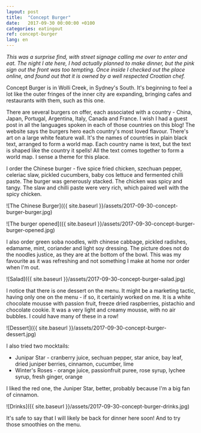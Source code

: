 ```yaml
---
layout: post
title:  "Concept Burger"
date:   2017-09-30 00:00:00 +0100
categories: eatingout
ref: concept-burger
lang: en
---
```


*This was a surprise find, with street signage calling me over to enter and eat. The night I ate here, I had actually planned to make dinner, but the pink sign out the front was too tempting. Once inside I checked out the place online, and found out that it is owned by a well respected Croatian chef.*

Concept Burger is in Wolli Creek, in Sydney's South. It's beginning to feel a lot like the outer fringes of the inner city are expanding, bringing cafes and restaurants with them, such as this one.

There are several burgers on offer, each associated with a country - China, Japan, Portugal, Argentina, Italy, Canada and France. I wish I had a guest post in all the languages spoken in each of those countries on this blog! The website says the burgers hero each country's most loved flavour. There's art on a large white feature wall. It's the names of countries in plain black text, arranged to form a world map. Each country name is text, but the text is shaped like the country it spells! All the text comes together to form a world map. I sense a theme for this place.

I order the Chinese burger - five spice fried chicken, szechuan pepper, celeriac slaw, pickled cucumbers, baby cos lettuce and fermented chilli paste. The burger was generously stacked. The chicken was spicy and tangy. The slaw and chilli paste were very rich, which paired well with the spicy chicken.

![The Chinese Burger]({{ site.baseurl }}/assets/2017-09-30-concept-burger-burger.jpg)

![The burger opened]({{ site.baseurl }}/assets/2017-09-30-concept-burger-burger-opened.jpg)

I also order green soba noodles, with chinese cabbage, pickled radishes, edamame, mint, coriander and light soy dressing. The picture does not do the noodles justice, as they are at the bottom of the bowl. This was my favourite as it was refreshing and not something I make at home nor order when I'm out.

![Salad]({{ site.baseurl }}/assets/2017-09-30-concept-burger-salad.jpg)

I notice that there is one dessert on the menu. It might be a marketing tactic, having only one on the menu - if so, it certainly worked on me. It is a white chocolate mousse with passion fruit, freeze dried raspberries, pistachio and chocolate cookie. It was a very light and creamy mousse, with no air bubbles. I could have many of these in a row!

![Dessert]({{ site.baseurl }}/assets/2017-09-30-concept-burger-dessert.jpg)

I also tried two mocktails:
* Junipar Star - cranberry juice, sechuan pepper, star anice, bay leaf, dried juniper berries, cinnamon, cucumber, lime
* Winter's Roses - orange juice, passionfruit puree, rose syrup, lychee syrup, fresh ginger, orange

I liked the red one, the Juniper Star, better, probably because I'm a big fan of cinnamon.

![Drinks]({{ site.baseurl }}/assets/2017-09-30-concept-burger-drinks.jpg)

It's safe to say that I will likely be back for dinner here soon! And to try those smoothies on the menu.
